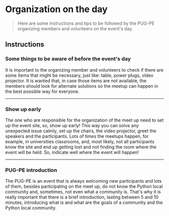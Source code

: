 # Organization on the day

>Here are some instructions and tips to be followed by the PUG-PE organizing members and volunteers on the event's day.

## Instructions

### Some things to be aware of before the event's day

It is important to the organizing member and volunteers to check if there are some items that might be necessary, just like: table, power plugs, video projector. It is wanted that, in case those items are not available, the members should look for alternate solutions so the meetup can happen in the best possible way for everyone.

---

### Show up early

The one who are responsible for the organization of the meet up need to set up the event site, so, show up early! This way you can solve any unexpected issue calmly, set up the chairs, the video projector, greet the speakers and the participants.
Lots of times the meetups happen, for example, in universities classrooms, and, most likely, not all participants know the site and end up getting lost and not finding the room where the event will be held. So, indicate well where the event will happen!

---

### PUG-PE introduction

The PUG-PE is an event that is always welcoming new participants and lots of them, besides participating on the meet up, do not know the Python local community and, sometimes, not even what a community is. That's why it is really important that there is a brief introduction, lasting between 5 and 10 minutes, introducing what is and what are the goals of a community and the Python local community.
